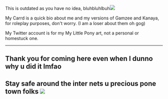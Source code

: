 <p>This is outdated as you have no idea, bluhbluhlbuh<img src="https://secondstomidnight.neocities.org/weas/Emotes/weasel.gif"></p>
<p>My Carrd is a quick bio about me and my versions of Gamzee and Kanaya, for roleplay purposes, don't worry. (I am a loser about them oh gog)
<p>My Twitter account is for my My Little Pony art, not a personal or homestuck one.
  <hr>
<h2>Thank you for coming here even when I dunno why u did it lmfao</h2>
<h2>Stay safe around the inter nets u precious pone town folks <img src="https://secondstomidnight.neocities.org/weas/Emotes/deliriousbiznasty.gif"></h2></div>
